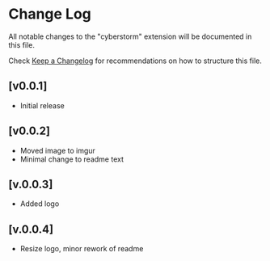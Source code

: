 # Change Log

All notable changes to the "cyberstorm" extension will be documented in this file.

Check [Keep a Changelog](http://keepachangelog.com/) for recommendations on how to structure this file.

## [v0.0.1]

- Initial release

## [v0.0.2]

- Moved image to imgur
- Minimal change to readme text

## [v.0.0.3]

- Added logo

## [v.0.0.4]

- Resize logo, minor rework of readme